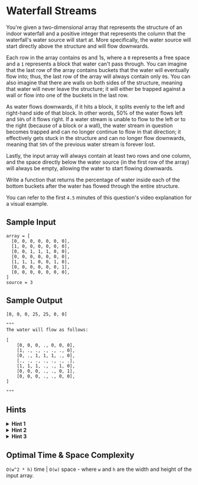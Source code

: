 # Waterfall Streams

You're given a two-dimensional array that represents the structure of an indoor waterfall and a positive integer that represents the column that the waterfall's water source will start at. More specifically, the water source will start directly above the structure and will flow downwards.

Each row in the array contains `0`s and 1s, where a `0` represents a free space and a `1` represents a block that water can't pass through. You can imagine that the last row of the array contains buckets that the water will eventually flow into; thus, the last row of the array will always contain only `0`s. You can also imagine that there are walls on both sides of the structure, meaning that water will never leave the structure; it will either be trapped against a wall or flow into one of the buckets in the last row.

As water flows downwards, if it hits a block, it splits evenly to the left and right-hand side of that block. In other words, 50% of the water flows left and `50%` of it flows right. If a water stream is unable to flow to the left or to the right (because of a block or a wall), the water stream in question becomes trapped and can no longer continue to flow in that direction; it effectively gets stuck in the structure and can no longer flow downwards, meaning that `50%` of the previous water stream is forever lost.

Lastly, the input array will always contain at least two rows and one column, and the space directly below the water source (in the first row of the array) will always be empty, allowing the water to start flowing downwards.

Write a function that returns the percentage of water inside each of the bottom buckets after the water has flowed through the entire structure.

You can refer to the first `4.5` minutes of this question's video explanation for a visual example.

## Sample Input

```plaintext
array = [
  [0, 0, 0, 0, 0, 0, 0],
  [1, 0, 0, 0, 0, 0, 0],
  [0, 0, 1, 1, 1, 0, 0],
  [0, 0, 0, 0, 0, 0, 0],
  [1, 1, 1, 0, 0, 1, 0],
  [0, 0, 0, 0, 0, 0, 1],
  [0, 0, 0, 0, 0, 0, 0],
]
source = 3
```

## Sample Output

```plaintext
[0, 0, 0, 25, 25, 0, 0]

"""
The water will flow as follows:

[
    [0, 0, 0, ., 0, 0, 0],
    [1, ., ., ., ., ., 0],
    [0, ., 1, 1, 1, ., 0],
    [., ., ., ., ., ., .],
    [1, 1, 1, ., ., 1, 0],
    [0, 0, 0, ., ., 0, 1],
    [0, 0, 0, ., ., 0, 0],
]

"""
```

## Hints

<details>
<summary><b>Hint 1</b></summary>

Try not to overthink the solution to this problem. If you were to manually go through an example of water flowing downwards through the waterfall structure, what steps would you follow exactly? Can you simply transcribe these steps into code?

</details>

<details>
<summary><b>Hint 2</b></summary>

To start simple, consider how you would solve this problem if there were only two rows. How would you make water flow from the first row to the second row with your code? Can you make a slight modification to this approach in order to solve this problem for any number of rows?

</details>

<details>
<summary><b>Hint 3</b></summary>

You'll want to traverse through the input array, all the while keeping track of where and how much water flows. To do this, you'll need to represent water with some value (`-1`, for example, to distinguish it from the other values in the array). Iterate through the input array, row by row, column by column, specifically looking at each current row and the row above it. When you see water in the row above, you'll have to reiterate through both the row above and the current row to see where the water will flow to next (i.e., whether there are open spaces allowing the water to flow sideways and/or downwards), mutating these rows along the way whenever water does flow. You'll have the make sure to keep track of the percentage of water that's flowing whenever water gets split in half.

</details>

## Optimal Time & Space Complexity

`O(w^2 * h)` time | `O(w)` space - where `w` and `h` are the width and height of the input array.

